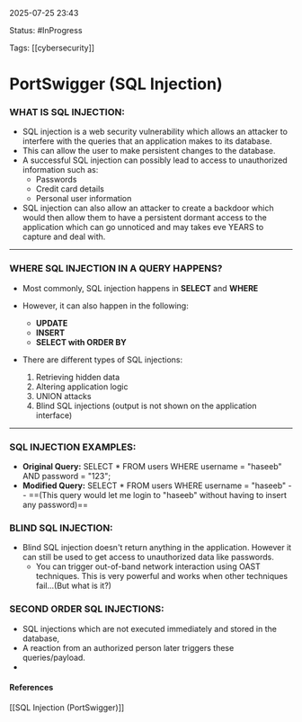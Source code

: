 
2025-07-25 23:43

Status: #InProgress 

Tags: [[cybersecurity]]

# PortSwigger (SQL Injection)

### WHAT IS SQL INJECTION:

- SQL injection is a web security vulnerability which allows an attacker to interfere with the queries that an application makes to its database.
- This can allow the user to make persistent changes to the database.
- A successful SQL injection can possibly lead to access to unauthorized information such as:
	- Passwords
	- Credit card details
	- Personal user information
- SQL injection can also allow an attacker to create a backdoor which would then allow them to have a persistent dormant access to the application which can go unnoticed and may takes eve YEARS to capture and deal with.

___

### WHERE SQL INJECTION IN A QUERY HAPPENS?

- Most commonly, SQL injection happens in **SELECT** and **WHERE**
- However, it can also happen in the following:
	- **UPDATE**
	- **INSERT**
	- **SELECT with ORDER BY**

- There are different types of SQL injections:
	1. Retrieving hidden data
	2. Altering application logic
	3. UNION attacks
	4. Blind SQL injections (output is not shown on the application interface)

___

### SQL INJECTION EXAMPLES:

- **Original Query:** SELECT * FROM users WHERE username = "haseeb" AND password = "123";
- **Modified Query:** SELECT * FROM users WHERE username = "haseeb" -- ==(This query would let me login to "haseeb" without having to insert any password)==


### BLIND SQL INJECTION:

- Blind SQL injection doesn't return anything in the application. However it can still be used to get access to unauthorized data like passwords.
	- You can trigger out-of-band network interaction using OAST techniques. This is very powerful and works when other techniques fail...(But what is it?)

### SECOND ORDER SQL INJECTIONS:

- SQL injections which are not executed immediately and stored in the database,
- A reaction from an authorized person later triggers these queries/payload.
- 

#### References
[[SQL Injection (PortSwigger)]]